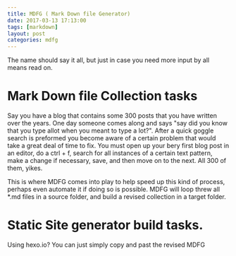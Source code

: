 ```yaml
---
title: MDFG ( Mark Down file Generator)
date: 2017-03-13 17:13:00
tags: [markdown]
layout: post
categories: mdfg
---
```





The name should say it all, but just in case you need more input by all means read on.


# Mark Down file Collection tasks

Say you have a blog that contains some 300 posts that you have written over the years. One day someone comes along and says "say did you know that you type allot when you meant to type a lot?". After a quick goggle search is preformed you become aware of a certain problem that would take a great deal of time to fix. You must open up your bery first blog post in an editor, do a ctrl + f, search for all instances of a certain text pattern, make a change if necessary, save, and then move on to the next. All 300 of them, yikes.

This is where MDFG comes into play to help speed up this kind of process, perhaps even automate it if doing so is possible. MDFG will loop threw all *.md files in a source folder, and build a revised collection in a target folder.

# Static Site generator build tasks.

Using hexo.io? You can just simply copy and past the revised MDFG